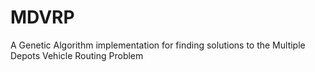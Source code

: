 # MDVRP
A Genetic Algorithm implementation for finding solutions to the Multiple Depots Vehicle Routing Problem
